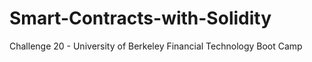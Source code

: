 # Smart-Contracts-with-Solidity
Challenge 20 - University of Berkeley Financial Technology Boot Camp

